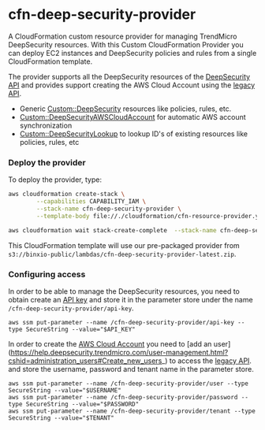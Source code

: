 # cfn-deep-security-provider
A CloudFormation custom resource provider for managing TrendMicro DeepSecurity resources. With this Custom CloudFormation Provider you can deploy EC2 instances and DeepSecurity policies and rules from a single CloudFormation template.

The provider supports all the DeepSecurity resources of the [DeepSecurity API](https://automation.deepsecurity.trendmicro.com/article/12_5/api-reference?platform=dsaas) and provides support creating the AWS Cloud Account using the [legacy API](https://automation.deepsecurity.trendmicro.com/legacy-rest/11_3/index.html?env=dsaas#aws_accounts).

- Generic [Custom::DeepSecurity](docs/deepsecurity.md) resources like policies, rules, etc.
- [Custom::DeepSecurityAWSCloudAccount](docs/deepsecurity-aws-cloudaccount.md) for automatic AWS account synchronization
- [Custom::DeepSecurityLookup](docs/deepsecurity-lookup.md) to lookup ID's of existing resources like policies, rules, etc

### Deploy the provider
To deploy the provider, type:

```sh
aws cloudformation create-stack \
        --capabilities CAPABILITY_IAM \
        --stack-name cfn-deep-security-provider \
        --template-body file://./cloudformation/cfn-resource-provider.yaml

aws cloudformation wait stack-create-complete  --stack-name cfn-deep-security-provider
```

This CloudFormation template will use our pre-packaged provider from `s3://binxio-public/lambdas/cfn-deep-security-provider-latest.zip`.

### Configuring access
In order to be able to manage the DeepSecurity resources, you need to obtain create an [API key](https://help.deepsecurity.trendmicro.com/create-api-key.html) and 
store it in the parameter store under the name `/cfn-deep-security-provider/api-key`.

```
aws ssm put-parameter --name /cfn-deep-security-provider/api-key --type SecureString --value="$API_KEY"
```

In order to create the [AWS Cloud Account](docs/deepsecurity-aws-cloudaccount.md)  you need to [add an user] (https://help.deepsecurity.trendmicro.com/user-management.html?cshid=administration_users#Create_new_users_) to access the [legacy API](https://automation.deepsecurity.trendmicro.com/legacy-rest/11_3/index.html?env=dsaas#aws_accounts).
and store the username, password and tenant name in the parameter store.


```
aws ssm put-parameter --name /cfn-deep-security-provider/user --type SecureString --value="$USERNAME"
aws ssm put-parameter --name /cfn-deep-security-provider/password --type SecureString --value="$PASSWORD"
aws ssm put-parameter --name /cfn-deep-security-provider/tenant --type SecureString --value="$TENANT"
```
